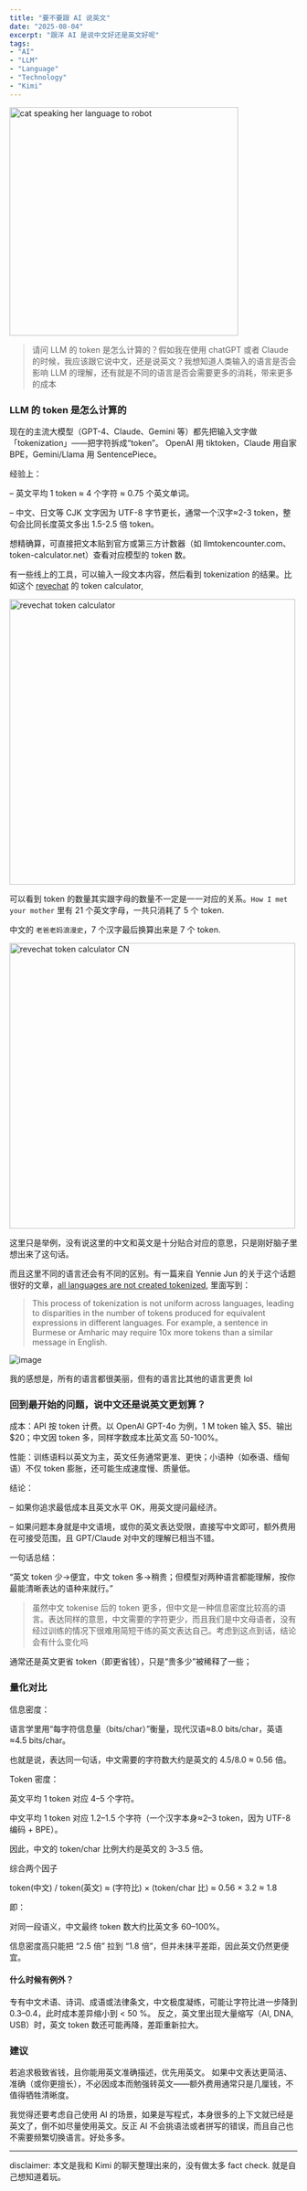 ```yaml
---
title: "要不要跟 AI 说英文"
date: "2025-08-04"
excerpt: "跟洋 AI 是说中文好还是英文好呢"
tags:
- "AI"
- "LLM"
- "Language"
- "Technology"
- "Kimi"
---
```


<img src="https://images.weserv.nl/?url=tvax1.sinaimg.cn/large/9fbe0bc0gy1i427ybw60tj20sg0sgnhl.jpg" alt="cat speaking her language to robot" width="400" />

> 请问 LLM 的 token 是怎么计算的？假如我在使用 chatGPT 或者 Claude 的时候，我应该跟它说中文，还是说英文？我想知道人类输入的语言是否会影响 LLM 的理解，还有就是不同的语言是否会需要更多的消耗，带来更多的成本 

### LLM 的 token 是怎么计算的
现在的主流大模型（GPT-4、Claude、Gemini 等）都先把输入文字做「tokenization」——把字符拆成“token”。
OpenAI 用 tiktoken，Claude 用自家 BPE，Gemini/Llama 用 SentencePiece。


经验上：

– 英文平均 1 token ≈ 4 个字符 ≈ 0.75 个英文单词。

– 中文、日文等 CJK 文字因为 UTF-8 字节更长，通常一个汉字≈2-3 token，整句会比同长度英文多出 1.5-2.5 倍 token。

想精确算，可直接把文本贴到官方或第三方计数器（如 llmtokencounter.com、token-calculator.net）查看对应模型的 token 数。

有一些线上的工具，可以输入一段文本内容，然后看到 tokenization 的结果。比如这个 [revechat](https://www.revechat.com/token-calculator/) 的 token calculator,

<img src="https://images.weserv.nl/?url=tvax3.sinaimg.cn/large/9fbe0bc0gy1i426xidrrbj20pq0togpg.jpg" alt="revechat token calculator" width="500" />

可以看到 token 的数量其实跟字母的数量不一定是一一对应的关系。`How I met your mother` 里有 21 个英文字母，一共只消耗了 5 个 token. 

中文的 `老爸老妈浪漫史`，7 个汉字最后换算出来是 7 个 token. 

<img src="https://images.weserv.nl/?url=tvax4.sinaimg.cn/large/9fbe0bc0gy1i4270ys47wj20oe0tutcr.jpg" alt="revechat token calculator CN" width="500" />


这里只是举例，没有说这里的中文和英文是十分贴合对应的意思，只是刚好脑子里想出来了这句话。

而且这里不同的语言还会有不同的区别。有一篇来自 Yennie Jun 的关于这个话题很好的文章，[all languages are not created tokenized](https://www.artfish.ai/p/all-languages-are-not-created-tokenized), 里面写到：

> This process of tokenization is not uniform across languages, leading to disparities in the number of tokens produced for equivalent expressions in different languages. For example, a sentence in Burmese or Amharic may require 10x more tokens than a similar message in English.

![image](https://images.weserv.nl/?url=tvax3.sinaimg.cn/large/9fbe0bc0gy1i4278yn7imj20s60be0v9.jpg)

我的感想是，所有的语言都很美丽，但有的语言比其他的语言更贵 lol

### 回到最开始的问题，说中文还是说英文更划算？


成本：API 按 token 计费。以 OpenAI GPT-4o 为例，1 M token 输入 $5、输出 $20；中文因 token 多，同样字数成本比英文高 50-100%。

性能：训练语料以英文为主，英文任务通常更准、更快；小语种（如泰语、缅甸语）不仅 token 膨胀，还可能生成速度慢、质量低。

结论：

– 如果你追求最低成本且英文水平 OK，用英文提问最经济。

– 如果问题本身就是中文语境，或你的英文表达受限，直接写中文即可，额外费用在可接受范围，且 GPT/Claude 对中文的理解已相当不错。

一句话总结：

“英文 token 少→便宜，中文 token 多→稍贵；但模型对两种语言都能理解，按你最能清晰表达的语种来就行。”

> 虽然中文 tokenise 后的 token 更多，但中文是一种信息密度比较高的语言。表达同样的意思，中文需要的字符更少，而且我们是中文母语者，没有经过训练的情况下很难用简短干练的英文表达自己。考虑到这点到话，结论会有什么变化吗

通常还是英文更省 token（即更省钱），只是“贵多少”被稀释了一些；

### 量化对比

信息密度：

语言学里用“每字符信息量（bits/char）”衡量，现代汉语≈8.0 bits/char，英语≈4.5 bits/char。

也就是说，表达同一句话，中文需要的字符数大约是英文的 4.5/8.0 ≈ 0.56 倍。

Token 密度：

英文平均 1 token 对应 4–5 个字符。

中文平均 1 token 对应 1.2–1.5 个字符（一个汉字本身≈2–3 token，因为 UTF-8 编码 + BPE）。

因此，中文的 token/char 比例大约是英文的 3–3.5 倍。

综合两个因子

token(中文) / token(英文) ≈ (字符比) × (token/char 比) ≈ 0.56 × 3.2 ≈ 1.8

即：

对同一段语义，中文最终 token 数大约比英文多 60–100%。

信息密度高只能把 “2.5 倍” 拉到 “1.8 倍”，但并未抹平差距，因此英文仍然更便宜。

#### 什么时候有例外？

专有中文术语、诗词、成语或法律条文，中文极度凝练，可能让字符比进一步降到 0.3–0.4，此时成本差异缩小到 &lt; 50 %。
反之，英文里出现大量缩写（AI, DNA, USB）时，英文 token 数还可能再降，差距重新拉大。

### 建议

若追求极致省钱，且你能用英文准确描述，优先用英文。
如果中文表达更简洁、准确（或你更擅长），不必因成本而勉强转英文——额外费用通常只是几厘钱，不值得牺牲清晰度。

我觉得还要考虑自己使用 AI 的场景，如果是写程式，本身很多的上下文就已经是英文了，倒不如尽量使用英文。反正 AI 不会挑语法或者拼写的错误，而且自己也不需要频繁切换语言。好处多多。 


---

disclaimer: 本文是我和 Kimi 的聊天整理出来的，没有做太多 fact check. 就是自己想知道着玩。

